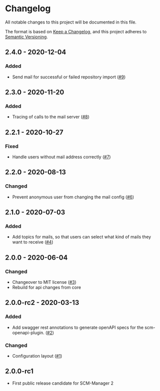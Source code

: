 # Changelog

All notable changes to this project will be documented in this file.

The format is based on [Keep a Changelog](https://keepachangelog.com/en/1.0.0/),
and this project adheres to [Semantic Versioning](https://semver.org/spec/v2.0.0.html).

## 2.4.0 - 2020-12-04
### Added
- Send mail for successful or failed repository import ([#9](https://github.com/scm-manager/scm-mail-plugin/pull/9))

## 2.3.0 - 2020-11-20
### Added
- Tracing of calls to the mail server ([#8](https://github.com/scm-manager/scm-mail-plugin/pull/8))

## 2.2.1 - 2020-10-27
### Fixed
- Handle users without mail address correctly ([#7](https://github.com/scm-manager/scm-mail-plugin/pull/7))

## 2.2.0 - 2020-08-13
### Changed
- Prevent anonymous user from changing the mail config ([#6](https://github.com/scm-manager/scm-mail-plugin/pull/6))

## 2.1.0 - 2020-07-03
### Added
- Add topics for mails, so that users can select what kind of mails they want to receive ([#4](https://github.com/scm-manager/scm-mail-plugin/pull/4))

## 2.0.0 - 2020-06-04
### Changed
- Changeover to MIT license ([#3](https://github.com/scm-manager/scm-mail-plugin/pull/3))
- Rebuild for api changes from core

## 2.0.0-rc2 - 2020-03-13
### Added
- Add swagger rest annotations to generate openAPI specs for the scm-openapi-plugin. ([#2](https://github.com/scm-manager/scm-mail-plugin/pull/2))

### Changed
- Configuration layout ([#1](https://github.com/scm-manager/scm-mail-plugin/pull/1))

## 2.0.0-rc1
- First public release candidate for SCM-Manager 2
